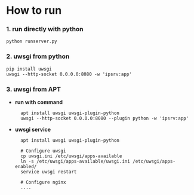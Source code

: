 # How to run

### 1. **run directly with python**

	python runserver.py

### 2. uwsgi from python

	pip install uwsgi
	uwsgi --http-socket 0.0.0.0:8080 -w 'ipsrv:app'
	

### 3. uwsgi from APT
* **run with command**
	
		apt install uwsgi uwsgi-plugin-python
		uwsgi --http-socket 0.0.0.0:8080 --plugin python -w 'ipsrv:app'

* **uwsgi service**
	
		apt install uwsgi uwsgi-plugin-python
		
		# Configure uwsgi
		cp uwsgi.ini /etc/uwsgi/apps-available
		ln -s /etc/uwsgi/apps-available/uwsgi.ini /etc/uwsgi/apps-enabled/
		service uwsgi restart
		
		# Configure nginx
		....